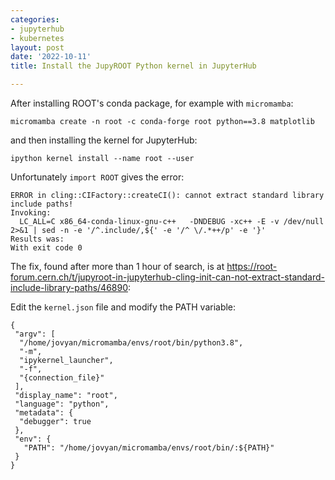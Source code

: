 ```yaml
---
categories:
- jupyterhub
- kubernetes
layout: post
date: '2022-10-11'
title: Install the JupyROOT Python kernel in JupyterHub

---
```


After installing ROOT's conda package, for example with `micromamba`:

    micromamba create -n root -c conda-forge root python==3.8 matplotlib

and then installing the kernel for JupyterHub:

    ipython kernel install --name root --user

Unfortunately `import ROOT` gives the error:

```
ERROR in cling::CIFactory::createCI(): cannot extract standard library include paths!
Invoking:
  LC_ALL=C x86_64-conda-linux-gnu-c++   -DNDEBUG -xc++ -E -v /dev/null 2>&1 | sed -n -e '/^.include/,${' -e '/^ \/.*++/p' -e '}'
Results was:
With exit code 0
```

The fix, found after more than 1 hour of search, is at <https://root-forum.cern.ch/t/jupyroot-in-jupyterhub-cling-init-can-not-extract-standard-include-library-paths/46890>:

Edit the `kernel.json` file and modify the PATH variable:

```
{
 "argv": [
  "/home/jovyan/micromamba/envs/root/bin/python3.8",
  "-m",
  "ipykernel_launcher",
  "-f",
  "{connection_file}"
 ],
 "display_name": "root",
 "language": "python",
 "metadata": {
  "debugger": true
 },
 "env": {
   "PATH": "/home/jovyan/micromamba/envs/root/bin/:${PATH}"    
 }
}
```
